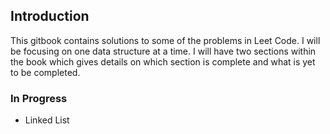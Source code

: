 ## Introduction

This gitbook contains solutions to some of the problems in Leet Code. I will be focusing on one data structure at a time. I will have two sections within the book which gives details on which section is complete and what is yet to be completed.

### In Progress

- Linked List
